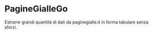 # PagineGialleGo
Estrarre grandi quantità di dati da paginegialle.it in forma tabulare senza sforzi.
